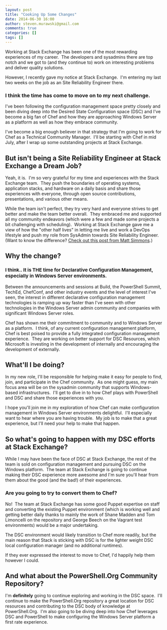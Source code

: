 ```yaml
---
layout: post
title: "Cooking Up Some Changes"
date: 2014-06-30 16:00
author: steven.murawski@gmail.com
comments: true
categories: []
tags: []
---
```



Working at Stack Exchange has been one of the most rewarding experiences of my career. &nbsp;The developers and sysadmins there are top notch and we got to (and they continue to)&nbsp;work on interesting problems and deliver quality solutions. &nbsp;


However, I recently gave my notice at Stack Exchange. &nbsp;I'm entering my last two weeks on the job as an Site Reliability Engineer there. &nbsp;


### I think the time has come to move on to my next challenge.



I've been following the configuration management space pretty closely and been diving deep into the Desired State Configuration space (DSC) and I've become a big fan of Chef and how they are approaching Windows Server as a platform as well as how they embrace community.


I've become a big enough believer in that strategy that I'm going to work for Chef as a Technical Community Manager. &nbsp;I'll be starting with Chef in mid July, after I wrap up some outstanding projects at Stack Exchange.


## But isn't being a Site Reliability Engineer at Stack Exchange a Dream Job?



Yeah, it is. &nbsp;I'm so very grateful for my time and experiences with the Stack Exchange team. &nbsp;They push the boundaries of operating systems, application stacks, and hardware on a daily basis and share those experiences with everyone, through open source contributions, presentations, and various other means. &nbsp;


While the team isn't perfect, they try very hard and everyone strives to get better and make the team better overall. &nbsp;They embraced me and supported all my community endeavors (which were a few and made some projects a bit challenging with scheduling). &nbsp;Working at Stack Exchange gave me a view of how the "other half lives" in letting me live and work a DevOps lifestyle and push my role from SysAdmin towards Site Reliability Engineer. (Want to know the difference? [Check out this post from Matt Simmons](http://www.standalone-sysadmin.com/blog/2014/06/the-difference-between-site-reliability-engineering-system-administration-and-devops/).)


## Why the change?



### <span style="font-size:15px">I think.. It is THE time for Declarative Configuration Management, especially in Windows Server environments.</span>



Between the announcements and sessions at Build, the PowerShell Summit, TechEd, ChefConf, and other industry events and the level of interest I've seen, the interest in different declarative configuration management technologies is ramping up way faster than I've seen with other technologies in the Windows Server admin community and companies with significant Windows Server roles.


Chef has shown me their commitment to community and to Windows Server as a platform. &nbsp;I think, of any current configuration management platform, Chef is best poised to provide a fully integrated configuration management experience. &nbsp;They are working on better support for DSC Resources, which Microsoft is investing in the development of internally and encouraging the development of externally.


## What'll I be doing?



In my new role, I'll be responsible for helping make it easy for people to find, join, and participate in the Chef community. &nbsp;As one might guess, my main focus area will be on the sysadmin community that supports Windows-based infrastructures. &nbsp;I'll get to dive in to how Chef plays with PowerShell and DSC and share those experiences with you.


I hope you'll join me in my exploration of how Chef can make configuration management in Windows Server environments delightful. &nbsp;I'll especially want to hear where you are having trouble. &nbsp;My job is to make that a great experience, but I'll need your help to make that happen.


## So what's going to happen with my DSC efforts at Stack Exchange?



While I may have been the face of DSC at Stack Exchange, the rest of the team is sold on configuration management and pursuing DSC on the Windows platform. &nbsp;The team at Stack Exchange is going to continue making their DSC experience more awesome and I'm sure you'll hear from them about the good (and the bad!) of their experiences.


### Are you going to try to convert them to Chef?



No! &nbsp;The team at Stack Exchange has some good Puppet expertise on staff and converting the existing Puppet environment (which is working well and getting better daily thanks to mainly the work of Shane Madden and Tom Limoncelli on the repository and George Beech on the Vagrant test environments) would be a major undertaking. &nbsp;


The DSC environment would likely transition to Chef more readily, but the main reason that Stack is sticking with DSC is for the lighter weight DSC local configuration manager (and no additional runtimes).


If they ever expressed the interest to move to Chef, I'd happily help them however I could.


## And what about the PowerShell.Org Community Repository?



I'm **definitely**&nbsp;going to continue exploring and working in the DSC space. &nbsp;I'll continue to make the PowerShell.Org repository a great location for DSC resources and contributing to the DSC body of knowledge at PowerShell.Org. &nbsp;I'm also going to be diving deep into how Chef leverages DSC and PowerShell to make configuring the Windows Server platform a first rate experience.

